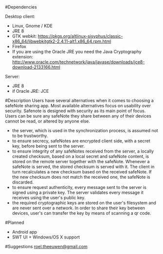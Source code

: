 #Dependencies

Desktop client:
- Linux, Gnome / KDE
- JRE 8
- GTK webkit: https://pkgs.org/altlinux-sisyphus/classic-x86_64/libwebkitgtk2-2.4.11-alt1.x86_64.rpm.html
- Firefox
- If you are using the Oracle JRE you need the Java Cryptography extension: http://www.oracle.com/technetwork/java/javase/downloads/jce8-download-2133166.html

Server:
- JRE 8
- if Oracle JRE: JCE

#Description
Users have several alternatives when it comes to choosing a safeNote sharing app. Most available alternatives focus on usability over security.
Safenote is designed with security as its main point of focus. Users can be sure any safeNote they share between any of their devices cannot be read, or altered by anyone else.
- the server, which is used in the synchronization process, is assumed not to be trustworthy.
- to ensure secrecy, safeNotes are encrypted client side, with a secret key, before being sent to the server.
- to ensure integrity of any safeNotes received from the server, a locally created checksum, based on a local secret and safeNote content, is stored on the remote server together with the safeNote. Whenever a safeNote is served, the stored checksum is served with it. The client in turn recalculates a new checksum based on the received safeNote. If the new checksum does not match the received one, the safeNote is discarded.
- to ensure request authenticity, every message sent to the server is signed using a private key. The server validates every message it receives using the user's public key.
- the required cryptographic keys are stored on the user's filesystem and are never sent over a network. In order to share their key between devices, user's can transfer the key by means of scanning a qr code.

#Planned
- Android app
- SWT UI + Windows/OS X support

#Suggestions
roel.theeuwen@gmail.com

